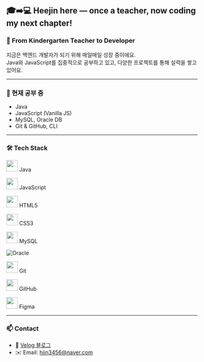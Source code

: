 ## 🎓➡️💻 Heejin here — once a teacher, now coding my next chapter!


### 🌱 From Kindergarten Teacher to Developer  
지금은 백엔드 개발자가 되기 위해 매일매일 성장 중이에요.  
Java와 JavaScript를 집중적으로 공부하고 있고, 다양한 프로젝트를 통해 실력을 쌓고 있어요.

---

### 🧠 현재 공부 중
- Java 
- JavaScript (Vanilla JS)
- MySQL, Oracle DB
- Git & GitHub, CLI
---

### 🛠 Tech Stack
<!-- Java -->
<img src="https://cdn.jsdelivr.net/gh/devicons/devicon/icons/java/java-original.svg" width="30"/> Java

<!-- JavaScript -->
<img src="https://cdn.jsdelivr.net/gh/devicons/devicon/icons/javascript/javascript-original.svg" width="30"/> JavaScript

<!-- HTML5 -->
<img src="https://cdn.jsdelivr.net/gh/devicons/devicon/icons/html5/html5-original.svg" width="30"/> HTML5

<!-- CSS3 -->
<img src="https://cdn.jsdelivr.net/gh/devicons/devicon/icons/css3/css3-original.svg" width="30"/> CSS3

<!-- MySQL -->
<img src="https://cdn.jsdelivr.net/gh/devicons/devicon/icons/mysql/mysql-original.svg" width="30"/> MySQL

<!-- Oracle -->
![Oracle](https://img.shields.io/badge/Oracle-F80000?style=for-the-badge&logo=oracle&logoColor=white)

<!-- Git -->
<img src="https://cdn.jsdelivr.net/gh/devicons/devicon/icons/git/git-original.svg" width="30"/> Git

<!-- GitHub -->
<img src="https://cdn.jsdelivr.net/gh/devicons/devicon/icons/github/github-original.svg" width="30"/> GitHub

<!-- Figma -->
<img src="https://cdn.jsdelivr.net/gh/devicons/devicon/icons/figma/figma-original.svg" width="30"/> Figma


---

### 📫 Contact
- 📒 [Velog 블로그](https://velog.io/@hjin3456)
- ✉️ Email: hjin3456@naver.com


